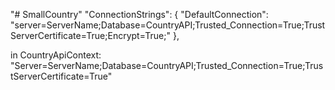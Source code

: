 "# SmallCountry" 
  "ConnectionStrings": {
    "DefaultConnection": "server=ServerName;Database=CountryAPI;Trusted_Connection=True;TrustServerCertificate=True;Encrypt=True;"
  },

in CountryApiContext:
"Server=ServerName;Database=CountryAPI;Trusted_Connection=True;TrustServerCertificate=True"